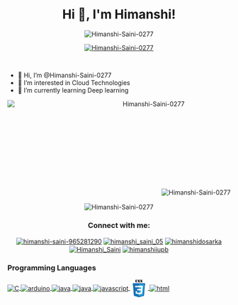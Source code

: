 <h1 align="center">Hi 👋, I'm Himanshi!</h1>

<p align="center"> <img src="https://komarev.com/ghpvc/?username=Himanshi-Saini-0277&label=Profile%20views&color=0e75b6&style=flat" alt="Himanshi-Saini-0277" /> </p>
<p align="center"> <a href="https://github.com/ryo-ma/github-profile-trophy"><img src="https://github-profile-trophy.vercel.app/?username=Himanshi-Saini-0277&theme=onedark" alt="Himanshi-Saini-0277" /></a> </p>
<p align="center"> <a href="https://twitter.com/" target="blank"><img src="https://img.shields.io/twitter/follow/?logo=twitter&style=for-the-badge" alt="" /></a> </p>




- 👋 Hi, I’m @Himanshi-Saini-0277
- 👀 I’m interested in Cloud Technologies
- 🌱 I’m currently learning Deep learning



<p align="right"><img src="https://github-readme-streak-stats.herokuapp.com/?user=Himanshi-Saini-0277&" alt="Himanshi-Saini-0277"  height="200" width="400"  align="left">&nbsp;<img  src="https://github-readme-stats.vercel.app/api?username=Himanshi-Saini-0277&show_icons=true&locale=en" height="200" width="400" alt="Himanshi-Saini-0277" >

<p align="center"><img align="center" src="https://github-readme-stats.vercel.app/api/top-langs?username=Himanshi-Saini-0277&show_icons=true&locale=en&layout=compact" alt="Himanshi-Saini-0277" /></p>


<h3 align="center">Connect with me:</h3>
<p align="center">
<a href="https://www.linkedin.com/in/himanshi-saini-965281290/" target="blank"><img align="center" src="https://raw.githubusercontent.com/rahuldkjain/github-profile-readme-generator/master/src/images/icons/Social/linked-in-alt.svg" alt="himanshi-saini-965281290" height="30" width="40" /></a>
<a href="https://instagram.com/himanshi_saini_05" target="blank"><img align="center" src="https://raw.githubusercontent.com/rahuldkjain/github-profile-readme-generator/master/src/images/icons/Social/instagram.svg" alt="himanshi_saini_05" height="30" width="40" /></a>
<a href="https://www.hackerrank.com/profile/himanshidosarka" target="blank"><img align="center" src="https://raw.githubusercontent.com/rahuldkjain/github-profile-readme-generator/master/src/images/icons/Social/hackerrank.svg" alt="himanshidosarka" height="30" width="40" /></a>
<a href="https://leetcode.com/u/Himanshi_Saini/" target="blank"><img align="center" src="https://raw.githubusercontent.com/rahuldkjain/github-profile-readme-generator/master/src/images/icons/Social/leet-code.svg" alt="Himanshi_Saini" height="30" width="40" /></a>
<a href="https://www.geeksforgeeks.org/user/himanshiiupb/" target="blank"><img align="center" src="https://raw.githubusercontent.com/rahuldkjain/github-profile-readme-generator/master/src/images/icons/Social/geeks-for-geeks.svg" alt="himanshiiupb" height="30" width="40" /></a>
</p>

<h3 align="left">Programming Languages</h3>
<p align="left">
  <a href="https://learn.microsoft.com/en-us/cpp/c-language/c-language-reference?view=msvc-170" target="blank"> <img align="center" src="https://encrypted-tbn0.gstatic.com/images?q=tbn:ANd9GcRZsj6HKCr1_XKrpUxmUXezq2ER_2cp3eG2xd5RtHmNdw&s" alt="C" width="40" height="40"/> </a> 
  <a href="https://www.arduino.cc/" target="blank"> <img align="center" src="https://github.com/marwin1991/profile-technology-icons/assets/136815194/a57a85ba-e2dd-4036-85b6-7e1532391627" alt="arduino" width="40" height="40"/> </a> 
  <a href="https://www.python.org/about/gettingstarted/" target="blank"> <img align="center" src="https://www.dailyhostnews.com/wp-content/uploads/2018/07/Python-featured.jpg" alt="java" width="50" height="40"/> </a> 
  <a href="https://getbootstrap.com" target="blank"> <img align="center" src="https://user-images.githubusercontent.com/25181517/117201156-9a724800-adec-11eb-9a9d-3cd0f67da4bc.png" alt="java" width="45" height="40"/> </a> 
  <a href="https://www.w3schools.com/cpp/" target="blank"> <img align="center" src="https://logos-world.net/wp-content/uploads/2023/02/JavaScript-Symbol.png" alt="javascript" width="75" height="40"/> </a> 
  <a href="https://www.w3schools.com/css/" target="blank"> <img align="center" src="https://raw.githubusercontent.com/devicons/devicon/master/icons/css3/css3-original-wordmark.svg" alt="css3" width="40" height="40"/> </a> 
  <a href="https://www.djangoproject.com/" target="blank"> <img align="center" src="https://user-images.githubusercontent.com/25181517/192158954-f88b5814-d510-4564-b285-dff7d6400dad.png" alt="html" width="40" height="40"/> </a> 
</p>


<!---
Himanshi-Saini-0277/Himanshi-Saini-0277 is a ✨ special ✨ repository because its `README.md` (this file) appears on your GitHub profile.
You can click the Preview link to take a look at your changes.
--->
